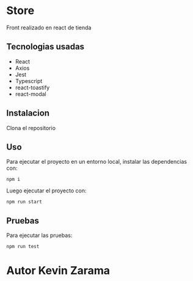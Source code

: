 # Store

Front realizado en react de tienda

## Tecnologias usadas

-   React
-   Axios
-   Jest
-   Typescript
-   react-toastify
-   react-modal

## Instalacion

Clona el repositorio

## Uso

Para ejecutar el proyecto en un entorno local, instalar las dependencias con:

```console
npm i
```

Luego ejecutar el proyecto con:

```console
npm run start
```

## Pruebas

Para ejecutar las pruebas:

```console
npm run test
```

# Autor Kevin Zarama
